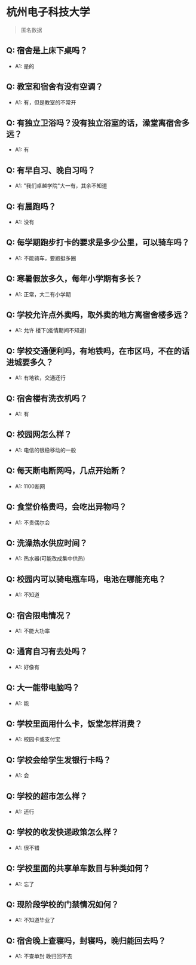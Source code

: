 # 杭州电子科技大学

> 匿名数据

## Q: 宿舍是上床下桌吗？

- A1: 是的

## Q: 教室和宿舍有没有空调？

- A1: 有，但是教室的不常开

## Q: 有独立卫浴吗？没有独立浴室的话，澡堂离宿舍多远？

- A1: 有

## Q: 有早自习、晚自习吗？

- A1: "我们卓越学院"大一有，其余不知道

## Q: 有晨跑吗？

- A1: 没有

## Q: 每学期跑步打卡的要求是多少公里，可以骑车吗？

- A1: 不能骑车，要跑挺多圈

## Q: 寒暑假放多久，每年小学期有多长？

- A1: 正常，大二有小学期

## Q: 学校允许点外卖吗，取外卖的地方离宿舍楼多远？

- A1: 允许 楼下(疫情期间不知道)

## Q: 学校交通便利吗，有地铁吗，在市区吗，不在的话进城要多久？

- A1: 有地铁，交通还行

## Q: 宿舍楼有洗衣机吗？

- A1: 有

## Q: 校园网怎么样？

- A1: 电信的很稳移动的一般

## Q: 每天断电断网吗，几点开始断？

- A1: 1100断网

## Q: 食堂价格贵吗，会吃出异物吗？

- A1: 不贵偶尔会

## Q: 洗澡热水供应时间？

- A1: 热水器(可能改成集中供热)

## Q: 校园内可以骑电瓶车吗，电池在哪能充电？

- A1: 不知道

## Q: 宿舍限电情况？

- A1: 不能大功率

## Q: 通宵自习有去处吗？

- A1: 好像有

## Q: 大一能带电脑吗？

- A1: 能

## Q: 学校里面用什么卡，饭堂怎样消费？

- A1: 校园卡或支付宝

## Q: 学校会给学生发银行卡吗？

- A1: 会

## Q: 学校的超市怎么样？

- A1: 还行

## Q: 学校的收发快递政策怎么样？

- A1: 很不错

## Q: 学校里面的共享单车数目与种类如何？

- A1: 忘了

## Q: 现阶段学校的门禁情况如何？

- A1: 不知道毕业了

## Q: 宿舍晚上查寝吗，封寝吗，晚归能回去吗？

- A1: 不查单封 晚归回不去